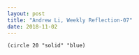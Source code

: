 ```yaml
---
layout: post
title: "Andrew Li, Weekly Reflection-07"
date: 2018-11-02
---
```


```(circle 20 "solid" "blue)```
